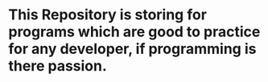 # This Repository is storing for programs which are good to practice for any developer, if programming is there passion.
